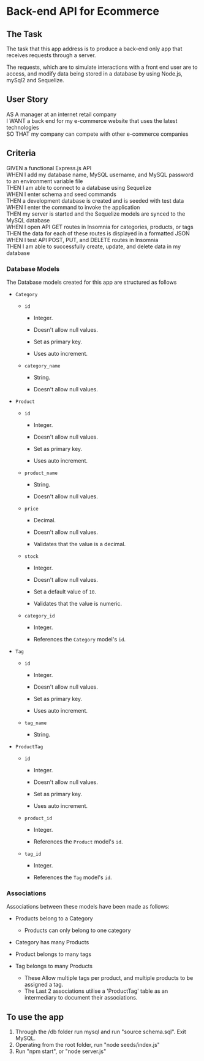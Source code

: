 # Back-end API for Ecommerce

## The Task

The task that this app address is to produce a back-end only app that receives requests through a server.

The requests, which are to simulate interactions with a front end user are to access, and modify data being stored in a database by using Node.js, mySql2 and Sequelize.


## User Story

AS A manager at an internet retail company  
I WANT a back end for my e-commerce website that uses the latest technologies  
SO THAT my company can compete with other e-commerce companies  


## Criteria

GIVEN a functional Express.js API  
WHEN I add my database name, MySQL username, and MySQL password to an environment variable file  
THEN I am able to connect to a database using Sequelize   
WHEN I enter schema and seed commands  
THEN a development database is created and is seeded with test data  
WHEN I enter the command to invoke the application  
THEN my server is started and the Sequelize models are synced to the MySQL database  
WHEN I open API GET routes in Insomnia for categories, products, or tags  
THEN the data for each of these routes is displayed in a formatted JSON  
WHEN I test API POST, PUT, and DELETE routes in Insomnia  
THEN I am able to successfully create, update, and delete data in my database  


### Database Models

The Database models created for this app are structured as follows

* `Category`

  * `id`

    * Integer.
  
    * Doesn't allow null values.
  
    * Set as primary key.
  
    * Uses auto increment.

  * `category_name`
  
    * String.
  
    * Doesn't allow null values.

* `Product`

  * `id`
  
    * Integer.
  
    * Doesn't allow null values.
  
    * Set as primary key.
  
    * Uses auto increment.

  * `product_name`
  
    * String.
  
    * Doesn't allow null values.

  * `price`
  
    * Decimal.
  
    * Doesn't allow null values.
  
    * Validates that the value is a decimal.

  * `stock`
  
    * Integer.
  
    * Doesn't allow null values.
  
    * Set a default value of `10`.
  
    * Validates that the value is numeric.

  * `category_id`
  
    * Integer.
  
    * References the `Category` model's `id`.

* `Tag`

  * `id`
  
    * Integer.
  
    * Doesn't allow null values.
  
    * Set as primary key.
  
    * Uses auto increment.

  * `tag_name`
  
    * String.

* `ProductTag`

  * `id`

    * Integer.

    * Doesn't allow null values.

    * Set as primary key.

    * Uses auto increment.

  * `product_id`

    * Integer.

    * References the `Product` model's `id`.

  * `tag_id`

    * Integer.

    * References the `Tag` model's `id`.

### Associations

Associations between these models have been made as follows:  

* Products belong to a Category
  * Products can only belong to one category

* Category has many Products  

* Product belongs to many tags
* Tag belongs to many Products
  * These Allow multiple tags per product, and multiple products to be assigned a tag.
  * The Last 2 associations utilise a 'ProductTag' table as an intermediary to document their associations.  

## To use the app

1. Through the /db folder run mysql and run    "source schema.sql". Exit MySQL.
2. Operating from the root folder, run    "node seeds/index.js"
3. Run "npm start", or "node server.js"
